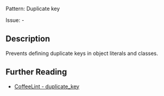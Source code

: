 Pattern: Duplicate key

Issue: -

## Description

Prevents defining duplicate keys in object literals and classes.

## Further Reading

* [CoffeeLint - duplicate_key](https://coffeelint.github.io/#options)